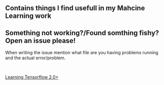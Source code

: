 ## Contains things I find usefull in my Mahcine Learning work

## Something not working?/Found somthing fishy? Open an issue please!

When writing the issue mention what file are you having problems running and the actual error/problem.


</br>

[Learning Tensorflow 2.0+](https://github.com/gmihaila/machine_learning_things/tree/master/learning_tensorflow)

